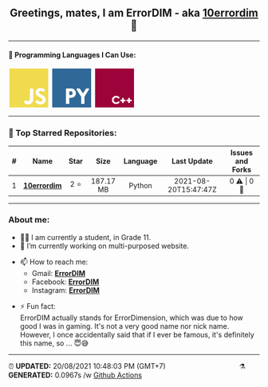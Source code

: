 <div align = "center">


## Greetings, mates, I am ErrorDIM - aka [10errordim](https://github.com/10errordim) 👋

</div>
<hr>
<h4>🧬 Programming Languages I Can Use:</h4>
<span>
	<img style="margin: 0 2px" width="78" src="assets/icons/js.png" title="JavaScript">
	<img style="margin: 0 2px" width="78" src="assets/icons/py.png" title="Python">
	<img style="margin: 0 2px" width="78" src="assets/icons/cpp.png" title="C++">
</span>
<hr>

<h3>🥇 Top Starred Repositories:</h3>


|#|Name|Star|Size|Language|Last Update|Issues and Forks|
|:-:|:---:|:---:|:---:|:---:|:---:|:--:|
|1|**[10errordim](https://github.com/10errordim/10errordim)**|2 ⭐|187.17 MB|Python|2021-08-20T15:47:47Z|0 ⚠  \|  0 🍴|


<hr>

<h3> About me:</h3>

- 👨‍🎓 I am currently a student, in Grade 11.
- 🔭 I’m currently working on multi-purposed website.
* 📫 How to reach me:
  - Gmail: **[ErrorDIM]()**
  - Facebook:  **[ErrorDIM](facebook.com/errordim)**
  - Instagram:  **[ErrorDIM]()**
- ⚡ Fun fact: 
  <br> ErrorDIM actually stands for ErrorDimension, which was due to how good I was in gaming. It's not a very good name nor nick name. <br> However, I once accidentally said that if I ever be famous, it's definitely this name, so ... 😇😅

<hr>

<span style="clear: both">
	<span align="left">⏰ <b>UPDATED:</b> 20/08/2021 10:48:03 PM (GMT+7)</span>
	<span>&emsp;&emsp;&emsp;&emsp;&emsp;&emsp;&emsp;&emsp;&emsp;&emsp;</span>
	<span align="right">⚗ <b>GENERATED:</b> 0.0967s /w <a href="https://github.com/10errordim/10errordim/actions" target="_blank">Github Actions</a></span>
</span>